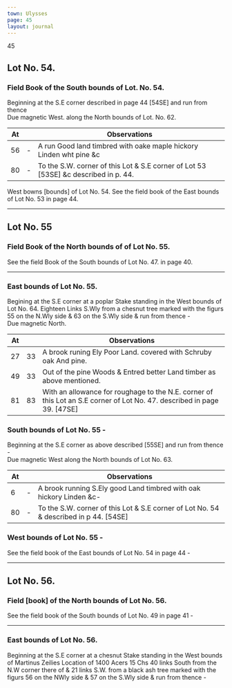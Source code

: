 ```yaml
---
town: Ulysses
page: 45
layout: journal
---
```


45

## Lot No. 54.

### Field Book of the South bounds of Lot. No. 54.

Beginning at the S.E corner described in page 44 [54SE] and run from thence \
Due magnetic West. along the North bounds of Lot. No. 62.

| At |    | Observations |
| -- | -- | ------------ |
| 56 | - | A run Good land timbred with oake maple hickory Linden wht pine &c
| 80 | - | To the S.W. corner of this Lot & S.E corner of Lot 53 [53SE] &c described in p. 44.

West bowns [bounds] of Lot No. 54.
See the field book of the East bounds of Lot No. 53 in page 44.

---

## Lot No. 55

### Field Book of the North bounds of of Lot No. 55.

See the field Book of the South bounds of Lot No. 47. in page 40.

---

### East bounds of Lot No. 55.

Begining at the S.E corner at a poplar Stake standing in the West bounds of Lot No. 64. Eighteen Links S.Wly from a chesnut tree marked with the figurs 55 on the N.Wly side & 63 on the S.Wly side & run from thence - \
Due magnetic North.

| At |    | Observations |
| -- | -- | ------------ |
| 27 | 33 | A brook runing Ely Poor Land. covered with Schruby oak And pine.
| 49 | 33 | Out of the pine Woods & Entred better Land timber as above mentioned.
| 81 | 83 | With an allowance for roughage to the N.E. corner of this Lot an S.E corner of Lot No. 47. described in page 39. [47SE]

### South bounds of Lot No. 55 -

Beginning at the S.E corner as above described [55SE] and run from thence - \
Due magnetic West along the North bounds of Lot No. 63.

| At |    | Observations |
| -- | -- | ------------ |
| 6 | - | A brook running S.Ely good Land timbred with oak hickory Linden &c-
| 80 | - | To the S.W. corner of this Lot & S.E corner of Lot No. 54 & described in p 44. [54SE]

### West bounds of Lot No. 55 -

See the field book of the East bounds of Lot No. 54 in page 44 -

---

## Lot No. 56.

### Field [book] of the North bounds of Lot No. 56.

See the field book of the South bounds of Lot No. 49 in page 41 -

---

### East bounds of Lot No. 56.

Beginning at the S.E corner at a chesnut Stake standing in the West bounds of Martinus Zeilies Location of 1400 Acers 15 Chs 40 links South from the N.W corner there of & 21 links S.W. from a black ash tree marked with the figurs 56 on the NWly side & 57 on the S.Wly side & run from thence -
